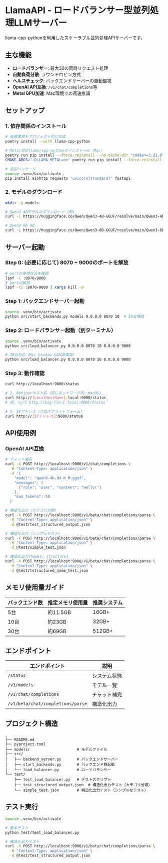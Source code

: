 # LlamaAPI - ロードバランサー型並列処理LLMサーバー

llama-cpp-pythonを利用したスケーラブル並列処理APIサーバーです。

## 主な機能

- **ロードバランサー**: 最大30の同時リクエスト処理
- **自動負荷分散**: ラウンドロビン方式
- **ヘルスチェック**: バックエンドサーバーの自動監視
- **OpenAI API互換**: `/v1/chat/completions`等
- **Metal GPU加速**: Mac環境での高速推論

## セットアップ

### 1. 依存関係のインストール

```bash
# 仮想環境をプロジェクト内に作成
poetry install --with llama-cpp-python

# Metal対応llama-cpp-pythonのインストール（Mac）
poetry run pip install --force-reinstall --no-cache-dir "cmake>=3.21.0"
CMAKE_ARGS="-DLLAMA_METAL=on" poetry run pip install --force-reinstall --no-cache-dir llama-cpp-python

# 追加パッケージ
source .venv/bin/activate
pip install aiohttp requests "uvicorn[standard]" fastapi
```

### 2. モデルのダウンロード

```bash
mkdir -p models

# Qwen3-4Bモデルのダウンロード（例)
curl -L https://huggingface.co/Qwen/Qwen3-4B-GGUF/resolve/main/Qwen3-4B-Q4_K_M.gguf -o models/qwen3-4b.Q4_K_M.gguf

# Qwen3 8b 8Q
curl -L https://huggingface.co/Qwen/Qwen3-8B-GGUF/resolve/main/Qwen3-8B-Q8_K_M.gguf -o models/Qwen3-8b.Q8_K_M.gguf
```

## サーバー起動

### Step 0: (必要に応じて) 8070 ~ 9000のポートを解放
```bash
# portの使用状況を確認
lsof -i :8070-9000
# portの解放
lsof -ti :8070-9000 | xargs kill -9
```

### Step 1: バックエンドサーバー起動
```bash
source .venv/bin/activate
python src/start_backends.py models 0.0.0.0 8070 10  # 10台構成
```

### Step 2: ロードバランサー起動（別ターミナル）
```bash
source .venv/bin/activate
python src/load_balancer.py 0.0.0.0 8070 10 0.0.0.0 9000

# 30台対応（Mac Studio 512GB環境）
python src/load_balancer.py 0.0.0.0 8070 30 0.0.0.0 9000
```

### Step 3: 動作確認
```bash
curl http://localhost:9000/status

# 2. Bonjourホスト名（同じネットワーク内・macOS）
curl http://[LocalHostName].local:9000/status
# 例: curl http://big-llm-1.local:9000/status

# 3. IPアドレス（クロスプラットフォーム）
curl http://[IPアドレス]:9000/status
```

## API使用例

### OpenAI API互換

```bash
# チャット補完
curl -X POST http://localhost:9000/v1/chat/completions \
  -H "Content-Type: application/json" \
  -d '{
    "model": "qwen3-4b.Q4_K_M.gguf",
    "messages": [
      {"role": "user", "content": "Hello!"}
    ],
    "max_tokens": 50
  }'

# 構造化出力（カテゴリ分類）
curl -X POST http://localhost:9000/v1/beta/chat/completions/parse \
  -H "Content-Type: application/json" \
  -d @test/test_structured_output.json

# 構造化出力（シンプルテスト）
curl -X POST http://localhost:9000/v1/beta/chat/completions/parse \
  -H "Content-Type: application/json" \
  -d @test/simple_test.json

# 構造化出力(hawks: structure)
curl -X POST http://localhost:9000/v1/beta/chat/completions/parse \
  -H "Content-Type: application/json" \
  -d @test/tstructured_name_test.json
```

## メモリ使用量ガイド

| バックエンド数 | 推定メモリ使用量 | 推奨システム |
|-------------|---------------|-------------|
| 5台 | 約11.5GB | 16GB+ |
| 10台 | 約23GB | 32GB+ |
| 30台 | 約69GB | 512GB+ |

## エンドポイント

| エンドポイント | 説明 |
|---------------|------|
| `/status` | システム状態 |
| `/v1/models` | モデル一覧 |
| `/v1/chat/completions` | チャット補完 |
| `/v1/beta/chat/completions/parse` | 構造化出力 |

## プロジェクト構造

```
.
├── README.md
├── pyproject.toml
├── models/                     # モデルファイル
├── src/
│   ├── backend_server.py       # バックエンドサーバー
│   ├── start_backends.py       # バックエンド群起動
│   └── load_balancer.py        # ロードバランサー
└── test/
    ├── test_load_balancer.py   # テストスクリプト
    ├── test_structured_output.json  # 構造化出力テスト（カテゴリ分類）
    └── simple_test.json        # 構造化出力テスト（シンプルなテスト）
```

## テスト実行

```bash
source .venv/bin/activate

# 基本テスト
python test/test_load_balancer.py

# 構造化出力テスト
curl -X POST http://localhost:9000/v1/beta/chat/completions/parse \
  -H "Content-Type: application/json" \
  -d @test/test_structured_output.json
```